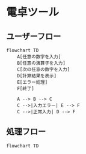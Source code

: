 # 電卓ツール

## ユーザーフロー

```mermaid
flowchart TD
    A[任意の数字を入力]
    B[任意の演算子を入力]
    C[次の任意の数字を入力]
    D[計算結果を表示]
    E[エラー処理]
    F[終了]

    A --> B --> C
    C -->|入力エラー| E --> F
    C -->|正常入力| D --> F
```

## 処理フロー

```mermaid
flowchart TD
    
```